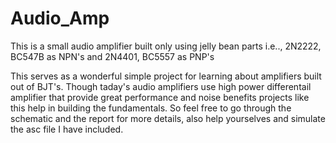 # Audio_Amp
This is a small audio amplifier built only using jelly bean parts i.e.., 2N2222, BC547B as NPN's and 2N4401, BC5557 as PNP's

This serves as a wonderful simple project for learning about amplifiers built out of BJT's.
Though taday's audio amplifiers use high power differentail amplifier that provide great performance and noise benefits projects like this help in building the fundamentals.
So feel free to go through the schematic and the report for more details, also help yourselves and simulate the asc file I have included. 
